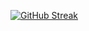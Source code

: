 [![GitHub Streak](https://streak-stats.demolab.com/?user=dmytrodruppov&theme=dark)](https://git.io/streak-stats)

